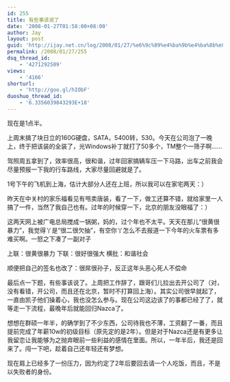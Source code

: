 ```yaml
---
id: 255
title: 有些事该说了
date: '2008-01-27T01:58:00+08:00'
author: Jay
layout: post
guid: 'http://ijay.net.cn/log/2008/01/27/%e6%9c%89%e4%ba%9b%e4%ba%8b%e8%af%a5%e8%af%b4%e4%ba%86/'
permalink: /2008/01/27/255
dsq_thread_id:
    - '4271292509'
views:
    - '4166'
shorturl:
    - 'http://goo.gl/hIObF'
duoshuo_thread_id:
    - '6.3356039843293E+18'
---
```


现在是1点半。

上周末搞了块日立的160G硬盘，SATA，5400转，530。今天在公司泡了一晚上，终于把该装的全装了，光Windows补丁就打了50多个，TM整个一筛子啊……

驾照周五拿到了，效率很高，很和谐，过年回家搞辆车压一下马路，出车之前我会尽量预报一下我的行车路线，大家尽量回避就是了。

1号下午的飞机到上海，估计大部分人还在上班，所以我可以在家宅两天：）

昨天在中关村的家乐福看见有甩卖唐装，看了一下，做工还算不错，就给家里一人搞了一件，当然了我自己也有。过年的时候穿一下，北京的朋友没眼福了：）

这两天网上被广电总局搅成一锅粥，妈的，过个年也不太平。天天在那儿“很黄很暴力”，我觉得丫是“很二很欠抽”，有空你丫怎么不去报道一下今年的火车票有多难买啊。一怒之下凑了一副对子

上联：很黄很暴力
下联：很好很强大
横批：和谐社会

顺便把自己的签名也改了：很屌很孙子，反正这年头恶心死人不偿命

最后点一下题，有些事该说了。上周把工作辞了，跟哥们儿拉出去开公司了（对，没有看错，开公司，而且还在北京，暂时不打算回上海）。其实公司很早就起了，一直由凯子他们操着心，我也没怎么参与。现在公司这边该了的事都已经了了，就等走一下流程，最晚年后就能回归Nazca了。

想想在群硕一年半，的确学到了不少东西，公司待我也不薄，工资翻了一番，而且提前完成了年薪10w的初级目标（原先定的是2年）。但是对于Nazca还是有更多让我留恋让我能够为之抛弃眼前一些利益的感情在里面。所以，一年半后，我还是回来了。闯一下吧，趁着自己还年轻还有梦想。

现在肩上已经多了一份压力，因为约定了2年后要回去请一个人吃饭，而且，不是以失败者的身份。